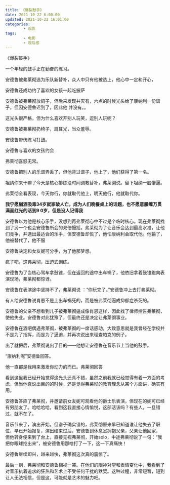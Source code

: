 ```yaml
---
title: 《爆裂鼓手》
date: 2021-10-22 6:00:00
updated: 2021-10-22 16:01:00
categories:
        - 观影
tags:
        - 电影
        - 观后感
---
```


《爆裂鼓手》

一个年轻的鼓手正在勤奋的练习。

安德鲁被弗莱彻选为乐队新替补，众人中只有他被选上，他心中一定和开心，

安德鲁还成功约了喜欢的女孩一起吃披萨

安德鲁被弗莱彻放鸽子，但后来发现并灭有，六点的时候光头给了康纳利一份谱子，但因安德鲁迟到了，因此他 并没有。。

这光头很严格，但为什么喜欢开别人玩笑，逗别人玩呢？

安德鲁被弗莱彻扔椅子，扇耳光，当众羞辱。

安德鲁带伤练习打鼓。

安德鲁与喜欢的女孩约会

弗莱彻喜怒无常。

安德鲁把别人的乐谱弄丢了，但他背过谱子，他上了，他们获得了第一名。



坦纳你来干嘛了今天是核心排练没时间调教替补，弗莱彻说。留下坦纳一脸懵逼。

弗莱彻全看表现，今天你行，你就取代他上，明天他行，他就取代你。

**我宁愿酗酒吸毒34岁就家破人亡，成为人们晚餐桌上的话题，也不愿意腰缠万贯满面红光的活到9 0岁，但是没人记得我**

安德鲁以为他是核心乐手，没想到再弗莱彻心中不过是个临时核心。现在弗莱彻找到了另一个也会安德鲁所会的双倍慢摇，弗莱彻为了让音乐会达到最高水准，让他们竞争，并选出最适合的乐手，但安德鲁却慌了，他怕康纳利会取代他。他输了，他被替代了，他不服

安德鲁决定和女友妮可分手，为了他那梦想。

疯子吧，这弗莱彻，压迫式训练。

安德鲁为了当核心驾车拿鼓锥，但在返回的途中出车祸了，他依旧拿着鼓锥跑向表演现场，弗莱彻都惊讶。

安德鲁在表演途中坚持不了，弗莱彻说 ：“你玩完了。”安德鲁冲上去打弗莱彻。

有人给安德鲁说肖恩不是上出车祸死的，而是被弗莱彻逼成抑郁症杀死的。

安德鲁的父亲不想看到儿子被弗莱彻逼成像肖恩这样，因此找了律师控告弗莱彻，使他失业。安德鲁对此犹豫了，但最终还是决定让弗莱彻事业。

安德鲁在酒吧偶遇弗莱彻，被弗莱彻的一席话感动，大致意思就是我曾经在学校并不是为了指挥，而是为了逼迫，并再次说出来理查帕克的例子。

出了就把后，弗莱彻说出了目的——他想让安德鲁在音乐节上当他的鼓手。

“康纳利呢”安德鲁回答。

他一直都是我用来激发你动力的而已。弗莱彻回答

看到这里我已经开始觉得这光头还真不错，虽然之前我就已经觉得有着一方面的考虑，但当他真说出目的的时候，还是觉得弗莱彻的教育理念从某个方面讲，确实有用。

安德鲁答应了弗莱彻，并邀请前女友妮可观看他的爵士乐表演，但现在的妮可已经有男朋友了。哈哈哈哈，看到这我直接心情愉悦，这部活该吗？有些人，一旦错过，就不在了。

音乐节来了，演出开始，但谱子确实错的，弗莱彻原来早已知道谁让他失去了职位，早已开始报复，演出结束过后，安德鲁到休息室拥抱父亲，父亲让他回家， 但他转身便来到了台上，直接无视弗莱彻，开始solo，中途弗莱彻说了一句：“我把你眼球挖出来”，被安德鲁用那啥打了一下，这一下真痛快！

安德鲁继续即兴，越来越快，弗莱彻这次真的震惊了。

最后一刻，弗莱彻和安德鲁相视一笑。在他们的眼神对望和表情变化中，我看到了对音乐执着追求的狂热和艺术上不受任何干扰的默契。这种过程，非常短暂，短到让人无法相信，但是这，可能就是艺术的魅力吧。

